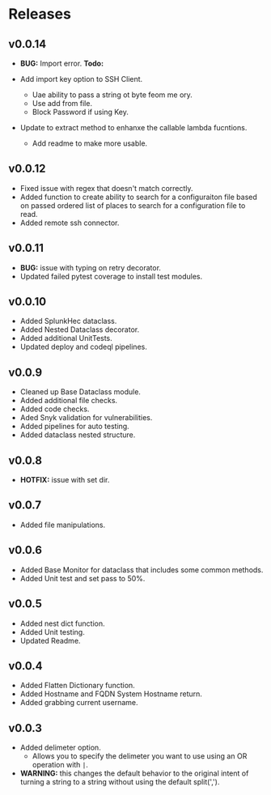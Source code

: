 # Releases

## v0.0.14

* __BUG:__ Import error.
__Todo:__

* Add import key option to SSH Client.
  * Uae ability to pass a string ot byte feom me
ory.
  * Use add from file.
  * Block Password if using Key.
* Update to extract method to enhanxe the callable lambda fucntions.
  * Add readme to make more usable.

## v0.0.12

* Fixed issue with regex that doesn't match correctly.
* Added function to create ability to search for a configuraiton file based on passed ordered list of places to search for a configuration file to read.
* Added remote ssh connector.

## v0.0.11

* __BUG:__ issue with typing on retry decorator.
* Updated failed pytest coverage to install test modules.

## v0.0.10

* Added SplunkHec dataclass.
* Added Nested Dataclass decorator.
* Added additional UnitTests.
* Updated deploy and codeql pipelines.

## v0.0.9

* Cleaned up Base Dataclass module.
* Added additional file checks.
* Added code checks.
* Aded Snyk validation for vulnerabilities.
* Added pipelines for auto testing.
* Added dataclass nested structure.

## v0.0.8

* __HOTFIX:__ issue with set dir.

## v0.0.7

* Added file manipulations.

## v0.0.6

* Added Base Monitor for dataclass that includes some common methods.
* Added Unit test and set pass to 50%.

## v0.0.5

* Added nest dict function.
* Added Unit testing.
* Updated Readme.

## v0.0.4

* Added Flatten Dictionary function.
* Added Hostname and FQDN System Hostname return.
* Added grabbing current username.

## v0.0.3

* Added delimeter option.
  * Allows you to specify the delimeter you want to use using an OR operation with `|`.
* __WARNING:__ this changes the default behavior to the original intent of turning a string to a string without using the default split(',').
